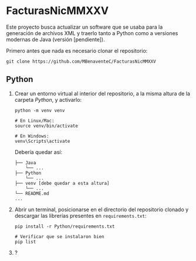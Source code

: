 # FacturasNicMMXXV
<!-- README del proyecto, escribir instrucciones conforme se avance con el código -->

Este proyecto busca actualizar un software que se usaba para la generación de archivos XML y traerlo tanto a Python como a versiones modernas de Java (versión [pendiente]).

Primero antes que nada es necesario clonar el repositorio:

```
git clone https://github.com/MBenaventeC/FacturasNicMMXXV
```

 ## Python

 1. Crear un entorno virtual al interior del repositorio, a la misma altura de la carpeta _Python_, y activarlo:

    ```
    python -m venv venv

    # En Linux/Mac:
    source venv/bin/activate

    # En Windows:
    venv\Scripts\activate
    ```
    Debería quedar así:
    ```
    ├── Java
        └── ...
    ├── Python
        └── ...
    ├── venv [debe quedar a esta altura]
        └── ...
    └── README.md
    ...
    ```

2. Abrir un terminal, posicionarse en el directorio del repositorio clonado y descargar las librerías presentes en `requirements.txt`:
    ```
    pip install -r Python/requirements.txt

    # Verificar que se instalaron bien
    pip list
    ```
3. ?